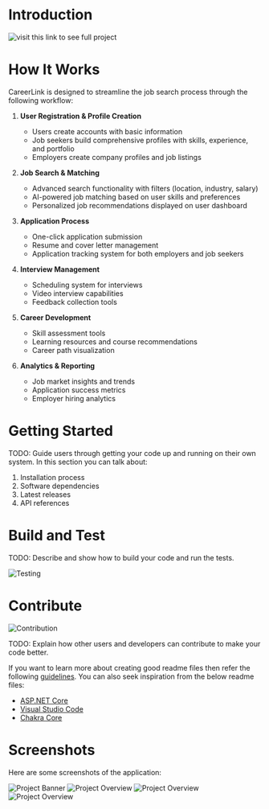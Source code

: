 # Introduction

![visit this link to see full project](https://drive.google.com/file/d/1vhFeTGW3PVKQd7Hg4jdjBxt5gTsVTzWo/view?usp=drive_link)

# How It Works

CareerLink is designed to streamline the job search process through the following workflow:

1. **User Registration & Profile Creation**

   - Users create accounts with basic information
   - Job seekers build comprehensive profiles with skills, experience, and portfolio
   - Employers create company profiles and job listings

2. **Job Search & Matching**

   - Advanced search functionality with filters (location, industry, salary)
   - AI-powered job matching based on user skills and preferences
   - Personalized job recommendations displayed on user dashboard

3. **Application Process**

   - One-click application submission
   - Resume and cover letter management
   - Application tracking system for both employers and job seekers

4. **Interview Management**

   - Scheduling system for interviews
   - Video interview capabilities
   - Feedback collection tools

5. **Career Development**

   - Skill assessment tools
   - Learning resources and course recommendations
   - Career path visualization

6. **Analytics & Reporting**
   - Job market insights and trends
   - Application success metrics
   - Employer hiring analytics

# Getting Started

TODO: Guide users through getting your code up and running on their own system. In this section you can talk about:

1. Installation process
2. Software dependencies
3. Latest releases
4. API references

# Build and Test

TODO: Describe and show how to build your code and run the tests.

![Testing](githubImages/testing.png)

# Contribute

![Contribution](githubImages/contribute.png)

TODO: Explain how other users and developers can contribute to make your code better.

If you want to learn more about creating good readme files then refer the following [guidelines](https://docs.microsoft.com/en-us/azure/devops/repos/git/create-a-readme?view=azure-devops). You can also seek inspiration from the below readme files:

- [ASP.NET Core](https://github.com/aspnet/Home)
- [Visual Studio Code](https://github.com/Microsoft/vscode)
- [Chakra Core](https://github.com/Microsoft/ChakraCore)

# Screenshots

Here are some screenshots of the application:

![Project Banner](githubImages/1.png)
![Project Overview](githubImages/2.png)
![Project Overview](githubImages/5.png)
![Project Overview](githubImages/3.png)

